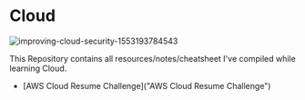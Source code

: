 # Cloud

![improving-cloud-security-1553193784543](https://github.com/hhphu/Cloud/assets/45286750/05645b94-3261-4163-81f3-b8584ec5922c)

This Repository contains all resources/notes/cheatsheet I've compiled while learning Cloud. 
- [AWS Cloud Resume Challenge]("AWS Cloud Resume Challenge")
